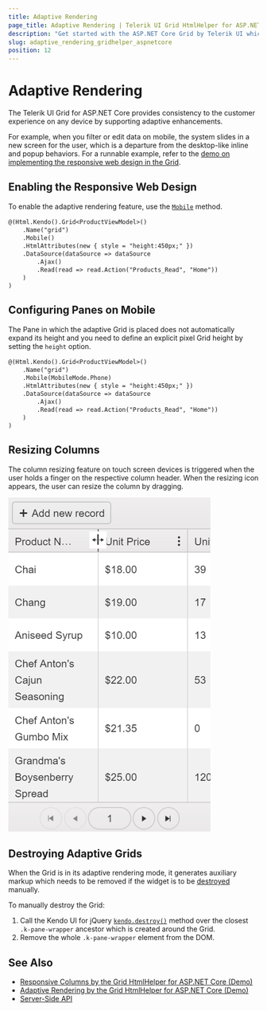 ```yaml
---
title: Adaptive Rendering
page_title: Adaptive Rendering | Telerik UI Grid HtmlHelper for ASP.NET Core
description: "Get started with the ASP.NET Core Grid by Telerik UI which provides consistency to the customer experience on any device by supporting adaptive rendering."
slug: adaptive_rendering_gridhelper_aspnetcore
position: 12
---
```


# Adaptive Rendering

The Telerik UI Grid for ASP.NET Core provides consistency to the customer experience on any device by supporting adaptive enhancements.

For example, when you filter or edit data on mobile, the system slides in a new screen for the user, which is a departure from the desktop-like inline and popup behaviors. For a runnable example, refer to the [demo on implementing the responsive web design in the Grid](https://demos.telerik.com/aspnet-core/grid/adaptive-rendering).

## Enabling the Responsive Web Design

To enable the adaptive rendering feature, use the [`Mobile`](https://docs.telerik.com/aspnet-core/api/Kendo.Mvc.UI.Fluent/GridBuilder#mobile) method.

    @(Html.Kendo().Grid<ProductViewModel>()
        .Name("grid")
        .Mobile()
        .HtmlAttributes(new { style = "height:450px;" })
        .DataSource(dataSource => dataSource
            .Ajax()
            .Read(read => read.Action("Products_Read", "Home"))
        )
    )

## Configuring Panes on Mobile

The Pane in which the adaptive Grid is placed does not automatically expand its height and you need to define an explicit pixel Grid height by setting the `height` option.

    @(Html.Kendo().Grid<ProductViewModel>()
        .Name("grid")
        .Mobile(MobileMode.Phone)
        .HtmlAttributes(new { style = "height:450px;" })
        .DataSource(dataSource => dataSource
            .Ajax()
            .Read(read => read.Action("Products_Read", "Home"))
        )
    )

## Resizing Columns

The column resizing feature on touch screen devices is triggered when the user holds a finger on the respective column header. When the resizing icon appears, the user can resize the column by dragging.

![A Grid Resizable Columns on Mobile](adaptive-resizing-icon.png)

## Destroying Adaptive Grids

When the Grid is in its adaptive rendering mode, it generates auxiliary markup which needs to be removed if the widget is to be [destroyed](https://docs.telerik.com/kendo-ui/intro/widget-basics/destroy) manually.

To manually destroy the Grid:

1. Call the Kendo UI for jQuery [`kendo.destroy()`](https://docs.telerik.com/kendo-ui/api/javascript/kendo/methods/destroy) method over the closest `.k-pane-wrapper` ancestor which is created around the Grid.
1. Remove the whole `.k-pane-wrapper` element from the DOM.

## See Also

* [Responsive Columns by the Grid HtmlHelper for ASP.NET Core (Demo)](https://demos.telerik.com/aspnet-core/grid/responsive-columns)
* [Adaptive Rendering by the Grid HtmlHelper for ASP.NET Core (Demo)](https://demos.telerik.com/aspnet-core/grid/adaptive-rendering)
* [Server-Side API](/api/grid)
